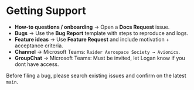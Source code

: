 # Getting Support

- **How-to questions / onboarding** → Open a **Docs Request** issue.
- **Bugs** → Use the **Bug Report** template with steps to reproduce and logs.
- **Feature ideas** → Use **Feature Request** and include motivation + acceptance criteria.
- **Channel** → Microsoft Teams: `Raider Aerospace Society → Avionics`.
- **GroupChat** → Microsoft Teams: Must be invited, let Logan know if you dont have access.

Before filing a bug, please search existing issues and confirm on the latest `main`.
